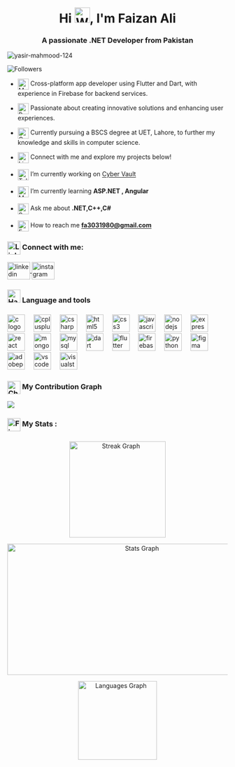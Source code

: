 
<h1 align="center">Hi <img src="https://raw.githubusercontent.com/Tarikul-Islam-Anik/Animated-Fluent-Emojis/master/Emojis/Hand%20gestures/Waving%20Hand.png" alt="Waving Hand" width="35" height="35" />, I'm Faizan Ali </h1>
<h3 align="center">A passionate .NET Developer from Pakistan</h3>


<p align="left"> <img src="https://komarev.com/ghpvc/?username=yasir-mahmood-124&label=Profile%20views&color=0e75b6&style=flat" alt="yasir-mahmood-124" /></p>
<img src="https://img.shields.io/github/followers/yasir-mahmood-124?label=Followers&style=flat&color=0e75b6" alt="Followers" /> </p>

- <img align="center" src="https://raw.githubusercontent.com/Tarikul-Islam-Anik/Animated-Fluent-Emojis/master/Emojis/Objects/Mobile%20Phone.png" alt="Mobile Phone" width="25" height="25" /> Cross-platform app developer using Flutter and Dart, with experience in Firebase for backend services.

- <img align="center" src="https://raw.githubusercontent.com/Tarikul-Islam-Anik/Animated-Fluent-Emojis/master/Emojis/Travel%20and%20places/Rocket.png" alt="Rocket" width="25" height="25" /> Passionate about creating innovative solutions and enhancing user experiences.

- <img align="center" src="https://raw.githubusercontent.com/Tarikul-Islam-Anik/Animated-Fluent-Emojis/master/Emojis/Objects/Graduation%20Cap.png" alt="Graduation Cap" width="25" height="25" /> Currently pursuing a BSCS degree at UET, Lahore, to further my knowledge and skills in computer science.

- <img align="center" src="https://raw.githubusercontent.com/Tarikul-Islam-Anik/Animated-Fluent-Emojis/master/Emojis/Objects/Link.png" alt="Link" width="25" height="25" /> Connect with me and explore my projects below!

- <img align="center" src="https://raw.githubusercontent.com/Tarikul-Islam-Anik/Animated-Fluent-Emojis/master/Emojis/Objects/Telescope.png" alt="Telescope" width="25" height="25" /> I’m currently working on [Cyber Vault](https://github.com/affan-ch/Cyber-Vault)

- <img align="center" src="https://raw.githubusercontent.com/Tarikul-Islam-Anik/Animated-Fluent-Emojis/master/Emojis/Objects/Memo.png" alt="Memo" width="25" height="25" /> I’m currently learning **ASP.NET , Angular**


- <img align="center" src="https://raw.githubusercontent.com/Tarikul-Islam-Anik/Animated-Fluent-Emojis/master/Emojis/Activities/Sparkles.png" alt="Sparkles" width="25" height="25" /> Ask me about **.NET,C++,C#**


- <img align="center" src="https://raw.githubusercontent.com/Tarikul-Islam-Anik/Animated-Fluent-Emojis/master/Emojis/Objects/E-Mail.png" alt="E-Mail" width="25" height="25" /> How to reach me **fa3031980@gmail.com**



<h3 align="left"><img align="center" src="https://raw.githubusercontent.com/Tarikul-Islam-Anik/Animated-Fluent-Emojis/master/Emojis/Objects/Link.png" alt="Link" width="30" height="30" /> Connect with me:</h3>
<p align="left">
  <a href="https://linkedin.com/in/yasir-mahmood-35a326254">
  <img align="center" src="https://raw.githubusercontent.com/maurodesouza/profile-readme-generator/master/src/assets/icons/social/linkedin/default.svg" width="52" height="40" alt="linkedin logo"  />
  </a>

  <a href="https://instagram.com/yasir_venture">
  <img align="center" src="https://raw.githubusercontent.com/maurodesouza/profile-readme-generator/master/src/assets/icons/social/instagram/default.svg" width="52" height="40" alt="instagram logo"  />
  </a>

</p>

<h3 align="left"><img src="https://raw.githubusercontent.com/Tarikul-Islam-Anik/Animated-Fluent-Emojis/master/Emojis/Objects/Hammer%20and%20Wrench.png" alt="Hammer and Wrench" width="30" height="30" /> Language and tools</h3>

###

<div align="left">
  <img src="https://skillicons.dev/icons?i=c" height="40" alt="c logo"  title="C"/>
  <img width="12" />
  <img src="https://skillicons.dev/icons?i=cpp" height="40" alt="cplusplus logo" title="C++" />
  <img width="12" />
  <img src="https://skillicons.dev/icons?i=cs" height="40" alt="csharp logo" title="C#" />
  <img width="12" />
  <img src="https://skillicons.dev/icons?i=html" height="40" alt="html5 logo" title="HTML" />
  <img width="12" />
  <img src="https://skillicons.dev/icons?i=css" height="40" alt="css3 logo"  title="CSS"/>
  <img width="12" />
  <img src="https://skillicons.dev/icons?i=js" height="40" alt="javascript logo"  title="JavaScript"/>
  <img width="12" />
  <img src="https://skillicons.dev/icons?i=nodejs" height="40" alt="nodejs logo"  title="Node.js"/>
  <img width="12" />
  <img src="https://skillicons.dev/icons?i=express" height="40" alt="express logo" title="Express.js" />
  <img width="12" />
  <img src="https://skillicons.dev/icons?i=react" height="40" alt="react logo" title="React.js"  />
  <img width="12" />
  <img src="https://skillicons.dev/icons?i=mongodb" height="40" alt="mongodb logo" title="MongoDB" />
  <img width="12" />
  <img src="https://skillicons.dev/icons?i=mysql" height="40" alt="mysql logo" title="MySQL" />
  <img width="12" />
  <img src="https://skillicons.dev/icons?i=dart" height="40" alt="dart logo" title="Dart" />
  <img width="12" />
  <img src="https://skillicons.dev/icons?i=flutter" height="40" alt="flutter logo" title="Flutter" />
  <img width="12" />
  <img src="https://skillicons.dev/icons?i=firebase" height="40" alt="firebase logo" title="Firebase" />
  <img width="12" />
  <img src="https://skillicons.dev/icons?i=py" height="40" alt="python logo" title="Python" />
  <img width="12" />
  <img src="https://skillicons.dev/icons?i=figma" height="40" alt="figma logo" title="Figma" />
  <img width="12" />
  <img src="https://skillicons.dev/icons?i=ps" height="40" alt="adobephotoshop logo" title="Adobe Photoshop" />
  <img width="12" />
  <img src="https://skillicons.dev/icons?i=vscode" height="40" alt="vscode logo" title="VS Code" />
  <img width="12" />
  <img src="https://skillicons.dev/icons?i=visualstudio" height="40" alt="visualstudio logo" title="Visual Studio" />

</div>




###

<h3><img align="center" src="https://raw.githubusercontent.com/Tarikul-Islam-Anik/Animated-Fluent-Emojis/master/Emojis/Objects/Chart%20Increasing.png" alt="Chart Increasing" width="30" height="30" />  My Contribution Graph</h3>

<img src="https://github-readme-activity-graph.vercel.app/graph?username=yasir-mahmood-124&hide_border=true&theme=react-dark&custom_title=Yasir%27s+Contribution+Graph+%28Last+30+Days%29&area=true"  />



###


###

<h3 align="left"><img align="center" src="https://raw.githubusercontent.com/Tarikul-Islam-Anik/Animated-Fluent-Emojis/master/Emojis/Travel%20and%20places/Fire.png" alt="Fire" width="30" height="30" />   My Stats :</h3>

###

<div align="center">
 
  <img src="https://streak-stats.demolab.com/?user=yasir-mahmood-124&locale=en&mode=daily&theme=github_dark&hide_border=false&border_radius=5&date_format=j%20M%5B%20Y%5D&order=1" height="220" alt="Streak Graph"  /> <br>
 
  <img src="https://github-readme-stats.vercel.app/api?username=yasir-mahmood-124&hide_title=true&hide_rank=false&show_icons=true&include_all_commits=true&count_private=true&disable_animations=true&theme=github_dark&locale=en&hide_border=false&order=2&icon_color=39D353&border_color=39D353&show=reviews,discussions_started,discussions_answered,prs_merged,prs_merged_percentage" height="300" width="600" alt="Stats Graph" /> <br>
  
  <img src="https://github-readme-stats.vercel.app/api/top-langs?username=yasir-mahmood-124&locale=en&hide_title=true&layout=compact&card_width=320&langs_count=6&theme=github_dark&hide_border=false&border_color=39D353&order=3&disable_animations=true" height="180" alt="Languages Graph" /> <br>
  
</div>

###
